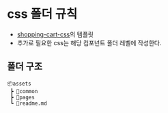 # css 폴더 규칙

- [shopping-cart-css](https://github.com/next-step/shopping-cart-css)의 템플릿
- 추가로 필요한 css는 해당 컴포넌트 폴더 레벨에 작성한다.

## 폴더 구조

```
📦assets
 ┣ 📂common
 ┣ 📂pages
 ┗ 📜readme.md
```
